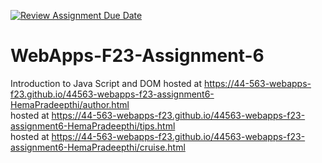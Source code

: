 [![Review Assignment Due Date](https://classroom.github.com/assets/deadline-readme-button-24ddc0f5d75046c5622901739e7c5dd533143b0c8e959d652212380cedb1ea36.svg)](https://classroom.github.com/a/b9NC0g7h)
# WebApps-F23-Assignment-6
Introduction to Java Script and DOM 
 hosted at https://44-563-webapps-f23.github.io/44563-webapps-f23-assignment6-HemaPradeepthi/author.html <br>
 hosted at https://44-563-webapps-f23.github.io/44563-webapps-f23-assignment6-HemaPradeepthi/tips.html <br>
 hosted at https://44-563-webapps-f23.github.io/44563-webapps-f23-assignment6-HemaPradeepthi/cruise.html

